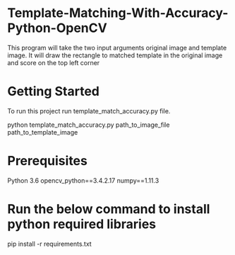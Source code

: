 # Template-Matching-With-Accuracy-Python-OpenCV

This program will take the two input arguments original image and template image.
It will draw the rectangle to matched template in the original image and score on the top left corner

# Getting Started
To run this project run template_match_accuracy.py file.

python template_match_accuracy.py path_to_image_file path_to_template_image

# Prerequisites
Python 3.6
opencv_python==3.4.2.17
numpy==1.11.3

# Run the below command to install python required libraries

pip install -r requirements.txt

